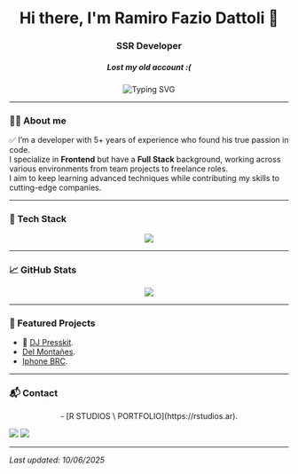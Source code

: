 <!-- Encabezado -->
<h1 align="center">Hi there, I'm Ramiro Fazio Dattoli 👋</h1>
<h3 align="center">SSR Developer</h3>
<h5 align="center">Lost my old account :(</h3>

<p align="center">
  <img src="https://readme-typing-svg.herokuapp.com?font=Fira+Code&weight=500&size=22&pause=1000&center=true&vCenter=true&width=500&lines=00Passionate+about+clean+code+%26+modern+UI;Adapting+fast+to+any+stack;Open+to+new+challenges!" alt="Typing SVG" />
</p>

---

### 👨‍💻 About me

✅ I’m a developer with 5+ years of experience who found his true passion in code.  
I specialize in **Frontend** but have a **Full Stack** background, working across various environments from team projects to freelance roles.  
I aim to keep learning advanced techniques while contributing my skills to cutting-edge companies.

---

### 🧰 Tech Stack

<p align="center">
  <img src="https://skillicons.dev/icons?i=ts,js,html,css,react,nextjs,vite,tailwind,redux,nodejs,express,nestjs,supabase,mongodb,mysql,postgresql,prisma,sequelize,vercel,aws,firebase,docker,nginx,linux,git,github,gitlab,figma,notion,npm&perline=10" />
</p>

---

### 📈 GitHub Stats

<p align="center">
  <img src="https://streak-stats.demolab.com?user=ramirofaziodattoli&theme=highcontrast&exclude_days=Sun,Sat&count_private=true" />
</p>

---

### 🚀 Featured Projects

- 🕺 [DJ Presskit](https://dj-presskit.com).
- [Del Montañes](https://delmontanes.com).
- [Iphone BRC](https://ibrc.com.ar).

---

### 📬 Contact

<p align="center">
- [R STUDIOS \ PORTFOLIO](https://rstudios.ar).
  
  <a href="mailto:ramifazio@gmail.com"><img src="https://img.shields.io/badge/email-%23D14836.svg?&style=for-the-badge&logo=gmail&logoColor=white" /></a>
  <a href="https://www.linkedin.com/in/ramirofaziodattoli"><img src="https://img.shields.io/badge/linkedin-%230077B5.svg?&style=for-the-badge&logo=linkedin&logoColor=white" /></a>
</p>

---

*Last updated: 10/06/2025*
